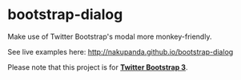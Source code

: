 bootstrap-dialog
================

Make use of Twitter Bootstrap's modal more monkey-friendly.

See live examples here: <a href="http://nakupanda.github.io/bootstrap-dialog">http://nakupanda.github.io/bootstrap-dialog</a>

Please note that this project is for <a href="http://getbootstrap.com/"><strong>Twitter Bootstrap 3</strong></a>.